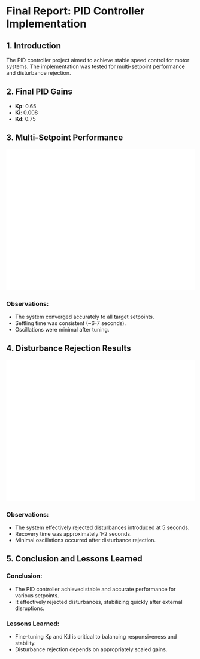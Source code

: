 # Final Report: PID Controller Implementation

## 1. Introduction
The PID controller project aimed to achieve stable speed control for motor systems. The implementation was tested for multi-setpoint performance and disturbance rejection.

## 2. Final PID Gains
- **Kp**: 0.65
- **Ki**: 0.008
- **Kd**: 0.75

## 3. Multi-Setpoint Performance
![Multi-Setpoint Response](multi_setpoint_response.png)

### Observations:
- The system converged accurately to all target setpoints.
- Settling time was consistent (~6-7 seconds).
- Oscillations were minimal after tuning.

## 4. Disturbance Rejection Results
![Disturbance Response](disturbance_response.png)

### Observations:
- The system effectively rejected disturbances introduced at 5 seconds.
- Recovery time was approximately 1-2 seconds.
- Minimal oscillations occurred after disturbance rejection.

## 5. Conclusion and Lessons Learned
### Conclusion:
- The PID controller achieved stable and accurate performance for various setpoints.
- It effectively rejected disturbances, stabilizing quickly after external disruptions.

### Lessons Learned:
- Fine-tuning Kp and Kd is critical to balancing responsiveness and stability.
- Disturbance rejection depends on appropriately scaled gains.

